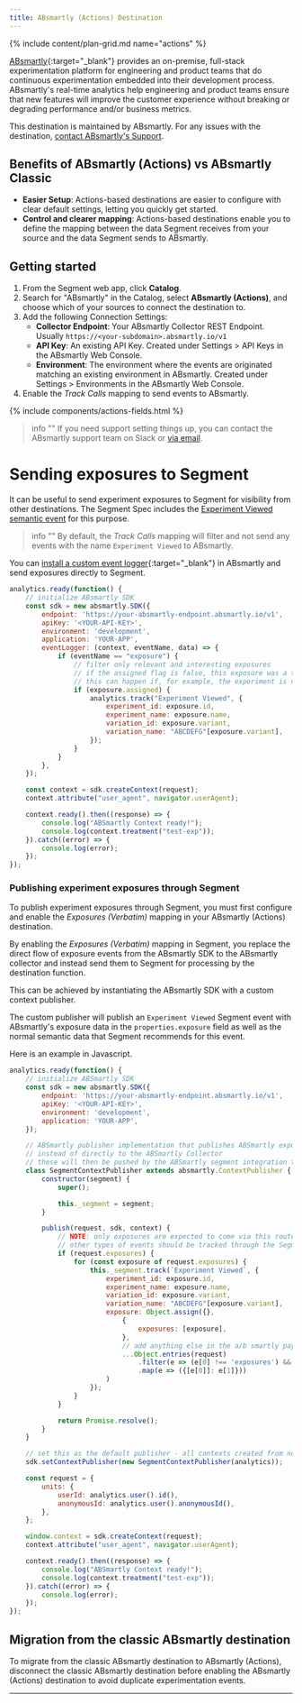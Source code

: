 ```yaml
---
title: ABsmartly (Actions) Destination
---
```


{% include content/plan-grid.md name="actions" %}

[ABsmartly](https://absmartly.com/?utm_source=segmentio&utm_medium=docs&utm_campaign=partners){:target="_blank"} provides an on-premise, full-stack experimentation platform for engineering and product teams that do continuous experimentation embedded into their development process. ABsmartly's real-time analytics help engineering and product teams ensure that new features will improve the customer experience without breaking or degrading performance and/or business metrics.

This destination is maintained by ABsmartly. For any issues with the destination, [contact ABsmartly's Support](mailto:support@absmartly.com).

## Benefits of ABsmartly (Actions) vs ABsmartly Classic

- **Easier Setup**: Actions-based destinations are easier to configure with clear default settings, letting you quickly get started.
- **Control and clearer mapping**: Actions-based destinations enable you to define the mapping between the data Segment receives from your source and the data Segment sends to ABsmartly.

## Getting started

1. From the Segment web app, click **Catalog**.
2. Search for "ABsmartly" in the Catalog, select **ABsmartly (Actions)**, and choose which of your sources to connect the destination to.
3. Add the following Connection Settings:
   - **Collector Endpoint**: Your ABsmartly Collector REST Endpoint. Usually `https://<your-subdomain>.absmartly.io/v1`
   - **API Key**: An existing API Key. Created under Settings > API Keys in the ABsmartly Web Console.
   - **Environment**: The environment where the events are originated matching an existing environment in ABsmartly. Created under Settings > Environments in the ABsmartly Web Console.
5. Enable the _Track Calls_ mapping to send events to ABsmartly.

{% include components/actions-fields.html %}

> info ""
> If you need support setting things up, you can contact the ABsmartly support team on Slack or [via email](mailto:support@absmartly.com).

# Sending exposures to Segment

It can be useful to send experiment exposures to Segment for visibility from
other destinations. The Segment Spec includes the [Experiment Viewed semantic event](/docs/connections/spec/ab-testing/)
for this purpose.

> info ""
> By default, the _Track Calls_ mapping will filter and not send any events with the name `Experiment Viewed` to ABsmartly.

You can [install a custom event logger](https://docs.absmartly.com/docs/sdk%20documentation/getting-started/#using-a-custom-event-logger){:target="_blank"} in ABsmartly and send exposures directly to Segment.

```javascript
analytics.ready(function() {
    // initialize ABsmartly SDK
    const sdk = new absmartly.SDK({
        endpoint: 'https://your-absmartly-endpoint.absmartly.io/v1',
        apiKey: '<YOUR-API-KEY>',
        environment: 'development',
        application: 'YOUR-APP',
        eventLogger: (context, eventName, data) => {
            if (eventName == "exposure") {
                // filter only relevant and interesting exposures
                // if the assigned flag is false, this exposure was a treatment call that did not result in an assignment
                // this can happen if, for example, the experiment is no longer running, but treatment() calls are still in the application code
                if (exposure.assigned) {
                    analytics.track("Experiment Viewed", {
                        experiment_id: exposure.id,
                        experiment_name: exposure.name,
                        variation_id: exposure.variant,
                        variation_name: "ABCDEFG"[exposure.variant],
                    });
                }
            }
        },
    });

    const context = sdk.createContext(request);
    context.attribute("user_agent", navigator.userAgent);

    context.ready().then((response) => {
        console.log("ABSmartly Context ready!");
        console.log(context.treatment("test-exp"));
    }).catch((error) => {
        console.log(error);
    });
});
```

### Publishing experiment exposures through Segment

To publish experiment exposures through Segment, you must first configure
and enable the _Exposures (Verbatim)_ mapping in your ABsmartly (Actions) destination.

By enabling the _Exposures (Verbatim)_ mapping in Segment, you replace the direct flow of exposure events from the ABsmartly SDK to the ABsmartly collector and instead send them to Segment
for processing by the destination function.

This can be achieved by instantiating the ABsmartly SDK with a custom context publisher.

The custom publisher will publish an `Experiment Viewed` Segment event with ABsmartly's exposure data in the `properties.exposure` field as well
as the normal semantic data that Segment recommends for this event.

Here is an example in Javascript.

```javascript
analytics.ready(function() {
    // initialize ABSmartly SDK
    const sdk = new absmartly.SDK({
        endpoint: 'https://your-absmartly-endpoint.absmartly.io/v1',
        apiKey: '<YOUR-API-KEY>',
        environment: 'development',
        application: 'YOUR-APP',
    });

    // ABSmartly publisher implementation that publishes ABSmartly exposures to Segment,
    // instead of directly to the ABSmartly Collector
    // these will then be pushed by the ABSmartly segment integration to the ABSmartly collector
    class SegmentContextPublisher extends absmartly.ContextPublisher {
        constructor(segment) {
            super();

            this._segment = segment;
        }

        publish(request, sdk, context) {
            // NOTE: only exposures are expected to come via this route
            // other types of events should be tracked through the Segment API
            if (request.exposures) {
                for (const exposure of request.exposures) {
                    this._segment.track(`Experiment Viewed`, {
                        experiment_id: exposure.id,
                        experiment_name: exposure.name,
                        variation_id: exposure.variant,
                        variation_name: "ABCDEFG"[exposure.variant],
                        exposure: Object.assign({},
                            {
                                exposures: [exposure],
                            },
                            // add anything else in the a/b smartly payload that are not exposures or goals
                            ...Object.entries(request)
                                .filter(e => (e[0] !== 'exposures') && (e[0] !== 'goals'))
                                .map(e => ({[e[0]]: e[1]}))
                        )
                    });
                }
            }

            return Promise.resolve();
        }
    }

    // set this as the default publisher - all contexts created from now on will use it by default
    sdk.setContextPublisher(new SegmentContextPublisher(analytics));

    const request = {
        units: {
            userId: analytics.user().id(),
            anonymousId: analytics.user().anonymousId(),
        },
    };

    window.context = sdk.createContext(request);
    context.attribute("user_agent", navigator.userAgent);

    context.ready().then((response) => {
        console.log("ABSmartly Context ready!");
        console.log(context.treatment("test-exp"));
    }).catch((error) => {
        console.log(error);
    });
});
```


## Migration from the classic ABsmartly destination

To migrate from the classic ABsmartly destination to ABsmartly (Actions), disconnect the classic ABsmartly destination before enabling the ABsmartly (Actions) destination to avoid duplicate experimentation events.

---

